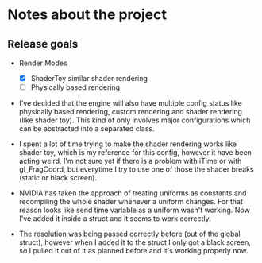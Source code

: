 # Notes about the project

## Release goals

- Render Modes
    - [x] ShaderToy similar shader rendering
    - [ ] Physically based rendering

- I've decided that the engine will also have multiple config status like
physically based rendering, custom rendering and shader rendering (like shader
toy). This kind of only involves major configurations which can be abstracted
into a separated class.

- I spent a lot of time trying to make the shader rendering works like shader
toy, which is my reference for this config, however it have been acting weird,
I'm not sure yet if there is a problem with iTime or with gl_FragCoord, but
everytime I try to use one of those the shader breaks (static or black screen).

- NVIDIA has taken the approach of treating uniforms as constants and
recompiling the whole shader whenever a uniform changes. For that reason looks
like send time variable as a uniform wasn't working. Now I've added it inside
a struct and it seems to work correctly.

- The resolution was being passed correctly before (out of the global struct),
however when I added it to the struct I only got a black screen, so I pulled it
out of it as planned before and it's working properly now.
